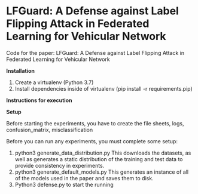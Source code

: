 # LFGuard: A Defense against Label Flipping Attack in Federated Learning for Vehicular Network
Code for the paper: LFGuard: A Defense against Label Flipping Attack in Federated Learning for Vehicular Network

**Installation**

1. Create a virtualenv (Python 3.7)
2. Install dependencies inside of virtualenv (pip install -r requirements.pip)

**Instructions for execution**

**Setup**

Before starting the experiments, you have to create the file sheets, logs, confusion_matrix, misclassification

Before you can run any experiments, you must complete some setup:
1.	python3 generate_data_distribution.py This downloads the datasets, as well as generates a static distribution of the training and test data to provide consistency in experiments. 
2.	python3 generate_default_models.py This generates an instance of all of the models used in the paper and saves them to disk.
3.	Python3 defense.py to start the running

